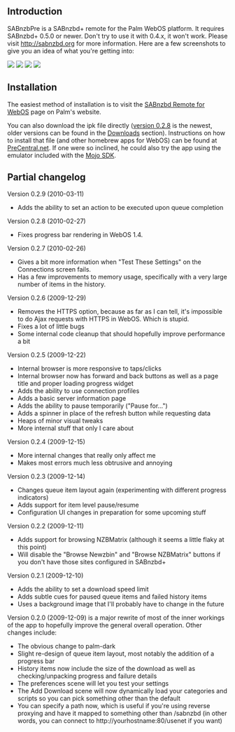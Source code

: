 Introduction
------------

SABnzbPre is a SABnzbd+ remote for the Palm WebOS platform. It requires SABnzbd+ 0.5.0 or newer. Don't try to use it with 0.4.x, it won't work. Please visit http://sabnzbd.org for more information. Here are a few screenshots to give you an idea of what you're getting into:

![](http://dl.dropbox.com/u/282415/SABnzbPre/027-queue.png) ![](http://dl.dropbox.com/u/282415/SABnzbPre/027-add-nzb.png) ![](http://dl.dropbox.com/u/282415/SABnzbPre/027-connections.png) ![](http://dl.dropbox.com/u/282415/SABnzbPre/027-server-info.png)

Installation
------------
The easiest method of installation is to visit the [SABnzbd Remote for WebOS](http://developer.palm.com/webChannel/index.php?packageid=com.davehayes.sabnzbpre) page on Palm's website.

You can also download the ipk file directly ([version 0.2.8](http://github.com/downloads/daveisadork/SABnzbPre/com.davehayes.sabnzbpre_0.2.8_all.ipk) is the newest, older versions can be found in the [Downloads](http://github.com/daveisadork/SABnzbPre/downloads) section). Instructions on how to install that file (and other homebrew apps for WebOS) can be found at [PreCentral.net](http://www.precentral.net/how-to-install-homebrew-apps). If one were so inclined, he could also try the app using the emulator included with the [Mojo SDK](http://developer.palm.com/index.php?option=com_ajaxregister&view=register&sdkdownload). 

Partial changelog
-----------------

Version 0.2.9 (2010-03-11)

* Adds the ability to set an action to be executed upon queue completion

Version 0.2.8 (2010-02-27)

* Fixes progress bar rendering in WebOS 1.4.

Version 0.2.7 (2010-02-26)

* Gives a bit more information when "Test These Settings" on the Connections screen fails.
* Has a few improvements to memory usage, specifically with a very large number of items in the history.

Version 0.2.6 (2009-12-29)

* Removes the HTTPS option, because as far as I can tell, it's impossible to do Ajax requests with HTTPS in WebOS. Which is stupid.
* Fixes a lot of little bugs
* Some internal code cleanup that should hopefully improve performance a bit

Version 0.2.5 (2009-12-22)

* Internal browser is more responsive to taps/clicks 
* Internal browser now has forward and back buttons as well as a page title and proper loading progress widget
* Adds the ability to use connection profiles  
* Adds a basic server information page
* Adds the ability to pause temporarily ("Pause for...")
* Adds a spinner in place of the refresh button while requesting data
* Heaps of minor visual tweaks
* More internal stuff that only I care about

Version 0.2.4 (2009-12-15)

* More internal changes that really only affect me
* Makes most errors much less obtrusive and annoying

Version 0.2.3 (2009-12-14)

* Changes queue item layout again (experimenting with different progress indicators)
* Adds support for item level pause/resume
* Configuration UI changes in preparation for some upcoming stuff

Version 0.2.2 (2009-12-11)

* Adds support for browsing NZBMatrix (although it seems a little flaky at this point)
* Will disable the "Browse Newzbin" and "Browse NZBMatrix" buttons if you don't have those sites configured in SABnzbd+

Version 0.2.1 (2009-12-10)

* Adds the ability to set a download speed limit
* Adds subtle cues for paused queue items and failed history items
* Uses a background image that I'll probably have to change in the future

Version 0.2.0 (2009-12-09) is a major rewrite of most of the inner workings of the app to hopefully improve the general overall operation. Other changes include:

* The obvious change to palm-dark
* Slight re-design of queue item layout, most notably the addition of a progress bar
* History items now include the size of the download as well as checking/unpacking progress and failure details
* The preferences scene will let you test your settings
* The Add Download scene will now dynamically load your categories and scripts so you can pick something other than the default
* You can specify a path now, which is useful if you're using reverse proxying and have it mapped to something other than /sabnzbd (in other words, you can connect to http://yourhostname:80/usenet if you want)
